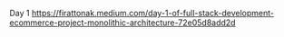 Day 1
https://firattonak.medium.com/day-1-of-full-stack-development-ecommerce-project-monolithic-architecture-72e05d8add2d
